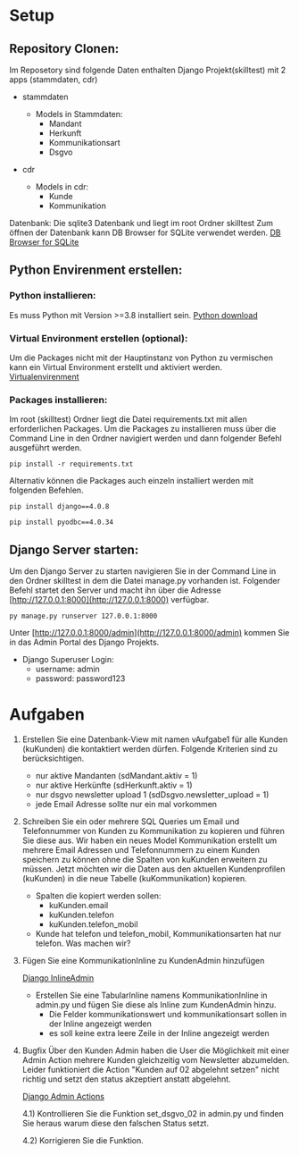 # Setup

## Repository Clonen:
  Im Reposetory sind folgende Daten enthalten
  Django Projekt(skilltest) mit 2 apps (stammdaten, cdr)
  - stammdaten 
    - Models in Stammdaten:
      - Mandant
      - Herkunft
      - Kommunikationsart
      - Dsgvo

  - cdr
    - Models in cdr:
      - Kunde
      - Kommunikation

  Datenbank:
  Die sqlite3 Datenbank und liegt im root Ordner skilltest
  Zum öffnen der Datenbank kann DB Browser for SQLite verwendet werden.
  [DB Browser for SQLite](https://sqlitebrowser.org/)


## Python Envirenment erstellen:
  ### Python installieren:
  Es muss Python mit Version >=3.8 installiert sein.
  [Python download](https://www.python.org/downloads/)

  ### Virtual Environment erstellen (optional):
  Um die Packages nicht mit der Hauptinstanz von Python zu vermischen kann ein Virtual Environment erstellt und aktiviert werden.
  [Virtualenvirenment](https://realpython.com/python-virtual-environments-a-primer/#create-it)

  ### Packages installieren:
  Im root (skilltest) Ordner liegt die Datei requirements.txt mit allen erforderlichen Packages.
  Um die Packages zu installieren muss über die Command Line in den Ordner navigiert werden und dann folgender Befehl ausgeführt werden.
  ```
  pip install -r requirements.txt
  ```
  
  Alternativ können die Packages auch einzeln installiert werden mit folgenden Befehlen.
  ```
  pip install django==4.0.8
  ```
  ```
  pip install pyodbc==4.0.34
  ```

## Django Server starten:
  Um den Django Server zu starten navigieren Sie in der Command Line in den Ordner skilltest in dem die Datei manage.py vorhanden ist.
  Folgender Befehl startet den Server und macht ihn über die Adresse [http://127.0.0.1:8000](http://127.0.0.1:8000) verfügbar.
  ```
  py manage.py runserver 127.0.0.1:8000
  ```

  Unter [http://127.0.0.1:8000/admin](http://127.0.0.1:8000/admin) kommen Sie in das Admin Portal des Django Projekts.

  - Django Superuser Login:
    - username: admin
    - password: password123



# Aufgaben

1) Erstellen Sie eine Datenbank-View mit namen vAufgabe1 für alle Kunden (kuKunden) die kontaktiert werden dürfen.
  Folgende Kriterien sind zu berücksichtigen.
   - nur aktive Mandanten (sdMandant.aktiv = 1)
   - nur aktive Herkünfte (sdHerkunft.aktiv = 1)
   - nur dsgvo newsletter upload 1 (sdDsgvo.newsletter_upload = 1)
   - jede Email Adresse sollte nur ein mal vorkommen

2) Schreiben Sie ein oder mehrere SQL Queries um Email und Telefonnummer von Kunden zu Kommunikation zu kopieren und führen Sie diese aus.
   Wir haben ein neues Model Kommunikation erstellt um mehrere Email Adressen und Telefonnummern zu einem Kunden speichern zu können ohne die Spalten von kuKunden erweitern zu müssen. Jetzt möchten wir die Daten aus den aktuellen Kundenprofilen (kuKunden) in die neue Tabelle (kuKommunikation) kopieren. 
   - Spalten die kopiert werden sollen:
     - kuKunden.email
     - kuKunden.telefon
     - kuKunden.telefon_mobil
   - Kunde hat telefon und telefon_mobil, Kommunikationsarten hat nur telefon. Was machen wir?


3) Fügen Sie eine KommunikationInline zu KundenAdmin hinzufügen

   [Django InlineAdmin](https://docs.djangoproject.com/en/4.1/ref/contrib/admin/#inlinemodeladmin-objects)
   - Erstellen Sie eine TabularInline namens KommunikationInline in admin.py und fügen Sie diese als Inline zum KundenAdmin hinzu.
     - Die Felder kommunikationswert und kommunikationsart sollen in der Inline angezeigt werden
     - es soll keine extra leere Zeile in der Inline angezeigt werden



4) Bugfix
   Über den Kunden Admin haben die User die Möglichkeit mit einer Admin Action mehrere Kunden gleichzeitig vom Newsletter abzumelden. Leider funktioniert die Action "Kunden auf 02 abgelehnt setzen" nicht richtig und setzt den status akzeptiert anstatt abgelehnt.

   [Django Admin Actions](https://docs.djangoproject.com/en/4.1/ref/contrib/admin/actions/)
   
   4.1) Kontrollieren Sie die Funktion set_dsgvo_02 in admin.py und finden Sie heraus warum diese den falschen Status setzt.
   
   4.2) Korrigieren Sie die Funktion.

